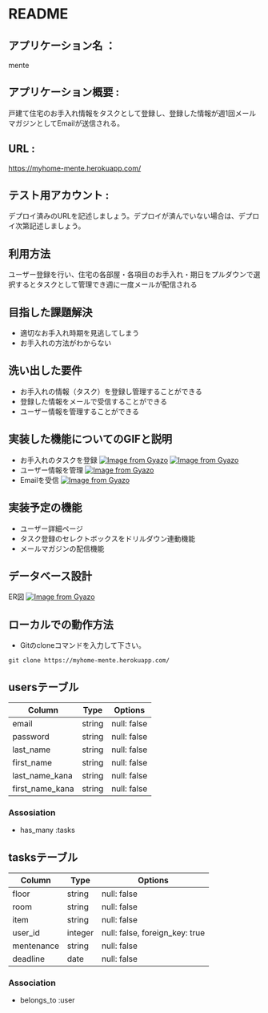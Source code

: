 # README

## アプリケーション名 ： 
mente

## アプリケーション概要 : 
戸建て住宅のお手入れ情報をタスクとして登録し、登録した情報が週1回メールマガジンとしてEmailが送信される。

## URL : 
https://myhome-mente.herokuapp.com/

## テスト用アカウント : 
デプロイ済みのURLを記述しましょう。デプロイが済んでいない場合は、デプロイ次第記述しましょう。

## 利用方法
ユーザー登録を行い、住宅の各部屋・各項目のお手入れ・期日をプルダウンで選択するとタスクとして管理でき週に一度メールが配信される

## 目指した課題解決
 - 適切なお手入れ時期を見逃してしまう
 - お手入れの方法がわからない

## 洗い出した要件
 - お手入れの情報（タスク）を登録し管理することができる
 - 登録した情報をメールで受信することができる
 - ユーザー情報を管理することができる

## 実装した機能についてのGIFと説明
 - お手入れのタスクを登録
 [![Image from Gyazo](https://i.gyazo.com/1f8bc80d8fd243d2e2059f8bdbbde710.gif)](https://gyazo.com/1f8bc80d8fd243d2e2059f8bdbbde710)
 [![Image from Gyazo](https://i.gyazo.com/83160bdf4ebcbd47d4970c9eb3d80996.png)](https://gyazo.com/83160bdf4ebcbd47d4970c9eb3d80996)
 - ユーザー情報を管理
 [![Image from Gyazo](https://i.gyazo.com/bcc088426a6c5126d2947585e46a4f27.gif)](https://gyazo.com/bcc088426a6c5126d2947585e46a4f27)
 - Emailを受信
 [![Image from Gyazo](https://i.gyazo.com/26f18ba2130d37bbe1cc279518260c72.png)](https://gyazo.com/26f18ba2130d37bbe1cc279518260c72)

## 実装予定の機能
 - ユーザー詳細ページ
 - タスク登録のセレクトボックスをドリルダウン連動機能
 - メールマガジンの配信機能

## データベース設計
ER図
[![Image from Gyazo](https://i.gyazo.com/c3c47beafe7f1c3986f7d7a8631933a4.png)](https://gyazo.com/c3c47beafe7f1c3986f7d7a8631933a4)

## ローカルでの動作方法
 - Gitのcloneコマンドを入力して下さい。
```
git clone https://myhome-mente.herokuapp.com/
```

## usersテーブル

| Column           | Type    | Options     |
| ---------------- | ------- | ----------- |
| email            | string  | null: false |
| password         | string  | null: false |
| last_name        | string  | null: false |
| first_name       | string  | null: false |
| last_name_kana   | string  | null: false |
| first_name_kana  | string  | null: false |

### Assosiation
 - has_many :tasks


## tasksテーブル
| Column             | Type    | Options                        |
| ------------------ | ------- | ------------------------------ |
| floor              | string  | null: false                    |
| room               | string  | null: false                    |
| item               | string  | null: false                    |
| user_id            | integer | null: false, foreign_key: true |
| mentenance         | string  | null: false                    |
| deadline           | date    | null: false                    |

### Association
- belongs_to :user
